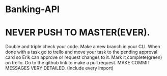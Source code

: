 # Banking-API
# NEVER PUSH TO MASTER(EVER).
Double and triple check your code.
Make a new branch in your CLI.
When done with a task go to trello and move your task to the pending approval card so Erik can approve or request changes to it.
Mark it complete(green) on trello.
Go to the github link to make a pull request.
MAKE COMMIT MESSAGES VERY DETAILED. (Include every import)
